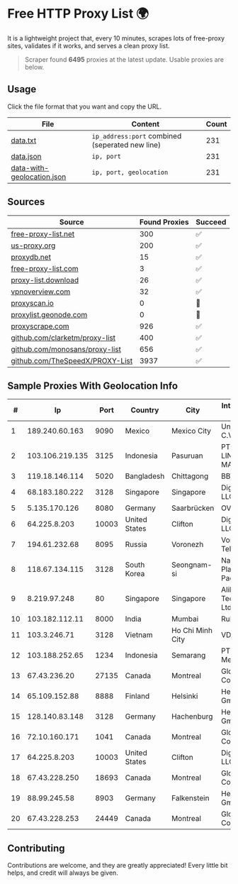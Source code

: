 
# Free HTTP Proxy List 🌍

It is a lightweight project that, every 10 minutes, scrapes lots of free-proxy sites, validates if it works, and serves a clean proxy list.


> Scraper found **6495** proxies at the latest update. Usable proxies are below.

## Usage

Click the file format that you want and copy the URL.


|File|Content|Count|
|----|-------|-----|
|[data.txt](https://raw.githubusercontent.com/themiralay/Proxy-List-World/master/data.txt)|`ip_address:port` combined (seperated new line)|231|
|[data.json](https://raw.githubusercontent.com/themiralay/Proxy-List-World/master/data.json)|`ip, port`|231|
|[data-with-geolocation.json](https://raw.githubusercontent.com/themiralay/Proxy-List-World/master/data-with-geolocation.json)|`ip, port, geolocation`|231|

## Sources

|Source|Found Proxies|Succeed|
|------|-------------|-------|
|[free-proxy-list.net](https://free-proxy-list.net)|300|✅|
|[us-proxy.org](https://www.us-proxy.org)|200|✅|
|[proxydb.net](http://proxydb.net)|15|✅|
|[free-proxy-list.com](https://free-proxy-list.com/?page=&port=&type%5B%5D=http&type%5B%5D=https&up_time=0&search=Search)|3|✅|
|[proxy-list.download](https://www.proxy-list.download/HTTP)|26|✅|
|[vpnoverview.com](https://vpnoverview.com/privacy/anonymous-browsing/free-proxy-servers)|32|✅|
|[proxyscan.io](https://www.proxyscan.io)|0|🚫|
|[proxylist.geonode.com](https://proxylist.geonode.com/api/proxy-list?limit=300&page=1&sort_by=lastChecked&sort_type=desc&protocols=http,https)|0|🚫|
|[proxyscrape.com](https://api.proxyscrape.com/v2/?request=displayproxies&protocol=http&timeout=10000&country=all&ssl=all&anonymity=all)|926|✅|
|[github.com/clarketm/proxy-list](https://raw.githubusercontent.com/clarketm/proxy-list/master/proxy-list-raw.txt)|400|✅|
|[github.com/monosans/proxy-list](https://raw.githubusercontent.com/monosans/proxy-list/main/proxies/http.txt)|656|✅|
|[github.com/TheSpeedX/PROXY-List](https://raw.githubusercontent.com/TheSpeedX/PROXY-List/master/http.txt)|3937|✅|


## Sample Proxies With Geolocation Info

|#|Ip|Port|Country|City|Internet Service Provider|
|-|--|----|-------|----|-------------------------|
|1|189.240.60.163|9090|Mexico|Mexico City|Uninet S.A. de C.V.|
|2|103.106.219.135|3125|Indonesia|Pasuruan|PT. ARTHA LINTAS DATA MANDIRI|
|3|119.18.146.114|5020|Bangladesh|Chittagong|BBTS Network|
|4|68.183.180.222|3128|Singapore|Singapore|DigitalOcean, LLC|
|5|5.135.170.126|8080|Germany|Saarbrücken|OVH SAS|
|6|64.225.8.203|10003|United States|Clifton|DigitalOcean, LLC|
|7|194.61.232.68|8095|Russia|Voronezh|Voronezh Telecom LLC|
|8|118.67.134.115|3128|South Korea|Seongnam-si|Naver Business Platform Asia Pacific Pte. Ltd.|
|9|8.219.97.248|80|Singapore|Singapore|Alibaba (US) Technology Co., Ltd.|
|10|103.182.112.11|8000|India|Mumbai|Ruhi Infotech|
|11|103.3.246.71|3128|Vietnam|Ho Chi Minh City|VDATA|
|12|103.188.252.65|1234|Indonesia|Semarang|PT Data Lintas Media Indonesia|
|13|67.43.236.20|27135|Canada|Montreal|GloboTech Communications|
|14|65.109.152.88|8888|Finland|Helsinki|Hetzner Online GmbH|
|15|128.140.83.148|3128|Germany|Hachenburg|Hetzner Online GmbH|
|16|72.10.160.171|1041|Canada|Montreal|GloboTech Communications|
|17|64.225.8.203|10003|United States|Clifton|DigitalOcean, LLC|
|18|67.43.228.250|18693|Canada|Montreal|GloboTech Communications|
|19|88.99.245.58|8903|Germany|Falkenstein|Hetzner Online GmbH|
|20|67.43.228.253|24449|Canada|Montreal|GloboTech Communications|



## Contributing

Contributions are welcome, and they are greatly appreciated! Every
little bit helps, and credit will always be given.

